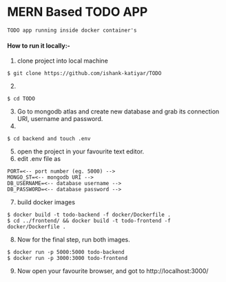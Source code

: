 # MERN Based TODO APP 
	TODO app running inside docker container's

#### How to run it locally:-
1.	clone project into local machine
```
$ git clone https://github.com/ishank-katiyar/TODO
```
2. 
```
$ cd TODO
```
3. Go to mongodb atlas and create new database and grab its connection URI, username and password.
4.	
```
$ cd backend and touch .env
```
5. open the project in your favourite text editor.
6. edit .env file as 
```
PORT=<-- port number (eg. 5000) -->
MONGO_ST=<-- mongodb URI -->
DB_USERNAME=<-- database username -->
DB_PASSWORD=<-- database password -->
```
7.	build docker images
```
$ docker build -t todo-backend -f docker/Dockerfile .
$ cd ../frontend/ && docker build -t todo-frontend -f docker/Dockerfile .
```
8. Now for the final step, run both images.
```
$ docker run -p 5000:5000 todo-backend
$ docker run -p 3000:3000 todo-frontend 
```
9. Now open your favourite browser, and got to http://localhost:3000/